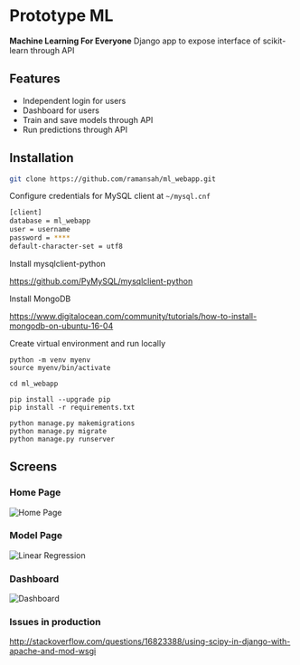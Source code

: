 
# Prototype ML  

**Machine Learning For Everyone**
Django app to expose interface of scikit-learn through API

## Features

 - Independent login for users
 - Dashboard for users
 - Train and save models through API
 - Run predictions through API

  
## Installation  
  
``` bash  
git clone https://github.com/ramansah/ml_webapp.git  
```  
  
Configure credentials for MySQL client at `~/mysql.cnf`  
  
``` bash  
[client]  
database = ml_webapp  
user = username  
password = ****  
default-character-set = utf8  
```  
  
Install mysqlclient-python  
  
https://github.com/PyMySQL/mysqlclient-python  
  
Install MongoDB  
  
https://www.digitalocean.com/community/tutorials/how-to-install-mongodb-on-ubuntu-16-04  
  
Create virtual environment and run locally  
  
```  
python -m venv myenv  
source myenv/bin/activate  
  
cd ml_webapp  
  
pip install --upgrade pip  
pip install -r requirements.txt  
  
python manage.py makemigrations  
python manage.py migrate  
python manage.py runserver  
```  

## Screens

### Home Page
![Home Page](http://ramansah.com/img/screen1.png)

### Model Page
![Linear Regression](http://ramansah.com/img/screen2.png)

### Dashboard
![Dashboard](http://ramansah.com/img/screen3.png)  

### Issues in production  
  
http://stackoverflow.com/questions/16823388/using-scipy-in-django-with-apache-and-mod-wsgi